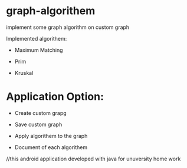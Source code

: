 # graph-algorithem
implement some graph algorithm on custom graph


Implemented algorithem:


- Maximum Matching


- Prim


- Kruskal
  
  
  
# Application Option: 


- Create custom grapg


- Save custom graph


- Apply algorithem to the graph


- Document of each algorithem

  
  
//this android application developed with java for unuversity home work
